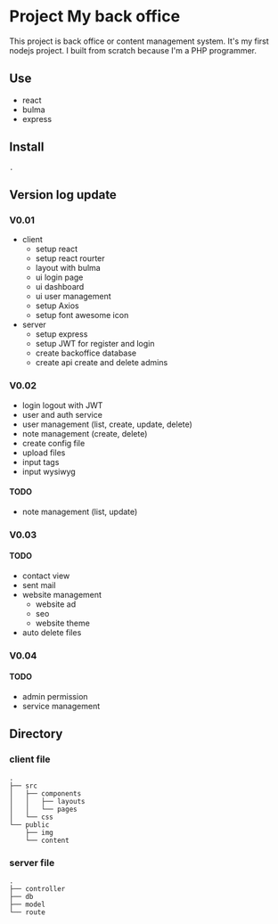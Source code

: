 # Project My back office 

This project is back office or content management system.
It's my first nodejs project.
I built from scratch because I'm a PHP programmer.

## Use
- react
- bulma
- express

## Install
    .

## Version log update

### V0.01
- client
    - setup react 
    - setup react rourter
    - layout with bulma
    - ui login page
    - ui dashboard
    - ui user management
    - setup Axios
    - setup font awesome icon
- server
    - setup express
    - setup JWT for register and login
    - create backoffice database
    - create api create and delete admins

### V0.02
- login logout with JWT
- user and auth service
- user management (list, create, update, delete)
- note management (create, delete)
- create config file
- upload files
- input tags
- input wysiwyg
#### TODO
- note management (list, update)

    
### V0.03
#### TODO
- contact view
- sent mail
- website management
    - website ad
    - seo
    - website theme
- auto delete files

### V0.04
#### TODO
- admin permission
- service management

## Directory

### client file
    .
    ├── src
    │   ├── components
    │   │   ├── layouts
    │   │   └── pages
    │   └── css
    └── public
        ├── img
        └── content

### server file
    .
    ├── controller
    ├── db
    ├── model
    └── route


